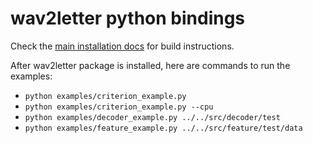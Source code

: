 # wav2letter python bindings

Check the [main installation docs](../../docs/installation.md) for build instructions.

After wav2letter package is installed, here are commands to run the examples:
- `python examples/criterion_example.py`
- `python examples/criterion_example.py --cpu`
- `python examples/decoder_example.py ../../src/decoder/test`
- `python examples/feature_example.py ../../src/feature/test/data`
